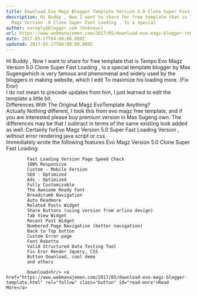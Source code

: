 ```yaml
---
title: Download Evo Magz Blogger Template Version 5.0 Clone Super Fast Loading
description: Hi Buddy , Now I want to share for free template that is Tempo Evo
  Magz Version .0 Clone Super Fast Loading , Is a special
author: noreply@blogger.com (Unknown)
url: https://www.webmanajemen.com/2017/05/download-evo-magz-blogger-template.html
date: 2017-05-17T04:00:00.000Z
updated: 2017-05-17T04:00:00.000Z
---
```


Hi Buddy , Now I want to share for free template that is Tempo Evo Magz         Version 5.0 Clone Super Fast Loading , Is a special template blogger by         Mas Sugengwhich is very famous and phenomenal and widely used by the         bloggers in making website, which I edit To maximize his loading more.         (Fix Eror)         
I do not mean to precede updates from him, I just learned to edit the         template a little bit.         
Differences With The Original Magz EvoTemplate Anything?         
Actually Nothing different, I took this from evo magz free template,         and if you are interested please buy premium version in Mas Sugeng own.         The differences may be that I subtract in terms of the same existing         look added as well. Certainly forEvo Magz Version 5.0 Super Fast         Loading Version , without error rendering java script or css.         
Immediately wrote the following features Evo Magz Version 5.0 Clone         Super Fast Loading:         
                                    





            Fast Loading Version Page Speed ​​Check         
            100% Responsive         
            Custom - Mobile Version         
            SEO - Optimized         
            Ads - Optimized         
            Fully Customizable         
            The Awesome Ready Font         
            Breadcrumb Navigation         
            Auto Readmore         
            Related Posts Widget         
            Share Buttons (using version from arlina design)         
            Tab View Widget         
            Recent Post Widget         
            Numbered Page Navigation (better navigation)         
            Back to Top button         
            Custom Error page         
            Font Robotto         
            Valid Structured Data Testing Tool         
            Fix Eror Render Jquery, CSS         
            Button Download, cool demo         
            and others         

            Download<hr/> <a href="https://www.webmanajemen.com/2017/05/download-evo-magz-blogger-template.html" rel="follow" class="button" id="read-more">Read More</a>